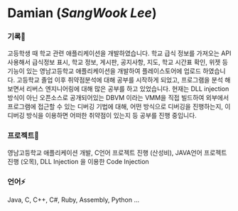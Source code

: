 # Damian (*SangWook Lee*)


<h3>기록🌱</h3>
고등학생 때 학교 관련 애플리케이션을 개발하였습니다. 학교 급식 정보를 가져오는 API 사용해서 급식정보 표시, 학교 정보, 게시판, 공지사항, 지도, 학교 시간표 확인, 위젯 등 기능이 있는 영남고등학교 애플리케이션을 개발하여 플레이스토어에 업로드 하였습니다. 
고등학교 졸업 이후 취약점분석에 대해 공부를 시작하게 되었고, 프로그램을 분석 해 보면서 리버스 엔지니어링에 대해 많은 공부를 하고 있었습니다. 
현재는 DLL injection 방식이 아닌 오픈소스로 공개되어있는 DBVM 이라는 VMM을 직접 빌드하여 외부에서 프로그램에 접근할 수 있는 디버깅 기법에 대해, 어떤 방식으로 디버깅을 진행하는지, 이 디버깅 방식을 이용하면 어떠한 취약점이 있는지 등 공부를 진행 중입니다.

<h3>프로젝트🔭</h3>
영남고등학교 애플리케이션 개발, 
C언어 프로젝트 진행 (산성비), 
JAVA언어 프로젝트 진행 (오목), 
DLL Injection 을 이용한 Code Injection

<h3>언어⚡</h3>
Java, C, C++, C#, Ruby, Assembly, Python ...

<!--
**damian100/damian100** is a ✨ _special_ ✨ repository because its `README.md` (this file) appears on your GitHub profile.

Here are some ideas to get you started:

- 🔭 I’m currently working on ...
- 🌱 I’m currently learning ...
- 👯 I’m looking to collaborate on ...
- 🤔 I’m looking for help with ...
- 💬 Ask me about ...
- 📫 How to reach me: ...
- 😄 Pronouns: ...
- ⚡ Fun fact: ...
-->
